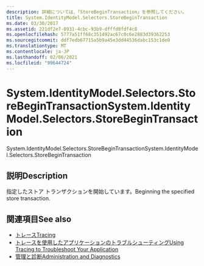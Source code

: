 ```yaml
---
description: 詳細については、「StoreBeginTransaction」を参照してください。
title: System.IdentityModel.Selectors.StoreBeginTransaction
ms.date: 03/30/2017
ms.assetid: 221df2e7-0931-4cbc-93b9-dfffd0fdf4c8
ms.openlocfilehash: 5777a51ff68c351492ac67c0c6e2883d39362253
ms.sourcegitcommit: ddf7edb67715a5b9a45e3dd44536dabc153c1de0
ms.translationtype: MT
ms.contentlocale: ja-JP
ms.lasthandoff: 02/06/2021
ms.locfileid: "99644724"
---
```

# <a name="systemidentitymodelselectorsstorebegintransaction"></a><span data-ttu-id="f679e-103">System.IdentityModel.Selectors.StoreBeginTransaction</span><span class="sxs-lookup"><span data-stu-id="f679e-103">System.IdentityModel.Selectors.StoreBeginTransaction</span></span>

<span data-ttu-id="f679e-104">System.IdentityModel.Selectors.StoreBeginTransaction</span><span class="sxs-lookup"><span data-stu-id="f679e-104">System.IdentityModel.Selectors.StoreBeginTransaction</span></span>  
  
## <a name="description"></a><span data-ttu-id="f679e-105">説明</span><span class="sxs-lookup"><span data-stu-id="f679e-105">Description</span></span>  

 <span data-ttu-id="f679e-106">指定したストア トランザクションを開始しています。</span><span class="sxs-lookup"><span data-stu-id="f679e-106">Beginning the specified store transaction.</span></span>  
  
## <a name="see-also"></a><span data-ttu-id="f679e-107">関連項目</span><span class="sxs-lookup"><span data-stu-id="f679e-107">See also</span></span>

- [<span data-ttu-id="f679e-108">トレース</span><span class="sxs-lookup"><span data-stu-id="f679e-108">Tracing</span></span>](index.md)
- [<span data-ttu-id="f679e-109">トレースを使用したアプリケーションのトラブルシューティング</span><span class="sxs-lookup"><span data-stu-id="f679e-109">Using Tracing to Troubleshoot Your Application</span></span>](using-tracing-to-troubleshoot-your-application.md)
- [<span data-ttu-id="f679e-110">管理と診断</span><span class="sxs-lookup"><span data-stu-id="f679e-110">Administration and Diagnostics</span></span>](../index.md)
